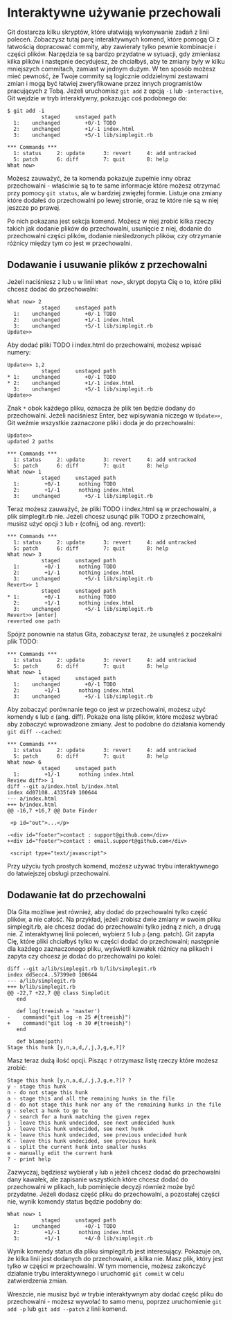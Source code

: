# Interaktywne używanie przechowali

<!-- # Interactive Staging -->

Git dostarcza kilku skryptów, które ułatwiają wykonywanie zadań z linii poleceń. Zobaczysz tutaj parę interaktywnych komend, które pomogą Ci z łatwością dopracować commity, aby zawierały tylko pewnie kombinacje i części plików. Narzędzia te są bardzo przydatne w sytuacji, gdy zmieniasz kilka plików i następnie decydujesz, że chciałbyś, aby te zmiany były w kilku mniejszych commitach, zamiast w jednym dużym. W ten sposób możesz mieć pewność, że Twoje commity są logicznie oddzielnymi zestawami zmian i mogą być łatwiej zweryfikowane przez innych programistów pracujących z Tobą.
Jeżeli uruchomisz `git add` z opcją `-i` lub `-interactive`, Git wejdzie w tryb interaktywny, pokazując coś podobnego do:

<!-- Git comes with a couple of scripts that make some command-line tasks easier. Here, you’ll look at a few interactive commands that can help you easily craft your commits to include only certain combinations and parts of files. These tools are very helpful if you modify a bunch of files and then decide that you want those changes to be in several focused commits rather than one big messy commit. This way, you can make sure your commits are logically separate changesets and can be easily reviewed by the developers working with you.
If you run `git add` with the `-i` or `-\-interactive` option, Git goes into an interactive shell mode, displaying something like this: -->

	$ git add -i
	           staged     unstaged path
	  1:    unchanged        +0/-1 TODO
	  2:    unchanged        +1/-1 index.html
	  3:    unchanged        +5/-1 lib/simplegit.rb

	*** Commands ***
	  1: status     2: update      3: revert     4: add untracked
	  5: patch      6: diff        7: quit       8: help
	What now>

Możesz zauważyć, że ta komenda pokazuje zupełnie inny obraz przechowalni - właściwie są to te same informacje które możesz otrzymać przy pomocy `git status`, ale w bardziej zwięzłej formie. Listuje ona zmiany które dodałeś do przechowalni po lewej stronie, oraz te które nie są w niej jeszcze po prawej.

<!-- You can see that this command shows you a much different view of your staging area — basically the same information you get with `git status` but a bit more succinct and informative. It lists the changes you’ve staged on the left and unstaged changes on the right. -->

Po nich pokazana jest sekcja komend. Możesz w niej zrobić kilka rzeczy takich jak dodanie plików do przechowalni, usunięcie z niej, dodanie do przechowalni części plików, dodanie nieśledzonych plików, czy otrzymanie różnicy między tym co jest w przechowalni.

<!-- After this comes a Commands section. Here you can do a number of things, including staging files, unstaging files, staging parts of files, adding untracked files, and seeing diffs of what has been staged. -->

## Dodawanie i usuwanie plików z przechowalni

<!-- ## Staging and Unstaging Files -->

Jeżeli naciśniesz `2` lub `u` w linii `What now>`, skrypt dopyta Cię o to, które pliki chcesz dodać do przechowalni:

<!-- If you type `2` or `u` at the `What now>` prompt, the script prompts you for which files you want to stage: -->

	What now> 2
	           staged     unstaged path
	  1:    unchanged        +0/-1 TODO
	  2:    unchanged        +1/-1 index.html
	  3:    unchanged        +5/-1 lib/simplegit.rb
	Update>>

Aby dodać pliki TODO i index.html do przechowalni, możesz wpisać numery: 

<!-- To stage the TODO and index.html files, you can type the numbers: -->

	Update>> 1,2
	           staged     unstaged path
	* 1:    unchanged        +0/-1 TODO
	* 2:    unchanged        +1/-1 index.html
	  3:    unchanged        +5/-1 lib/simplegit.rb
	Update>>

Znak `*` obok każdego pliku, oznacza że plik ten będzie dodany do przechowalni. Jeżeli naciśniesz Enter, bez wpisywania niczego w `Update>>`, Git weźmie wszystkie zaznaczone pliki i doda je do przechowalni:

<!-- The `*` next to each file means the file is selected to be staged. If you press Enter after typing nothing at the `Update>>` prompt, Git takes anything selected and stages it for you: -->

	Update>>
	updated 2 paths

	*** Commands ***
	  1: status     2: update      3: revert     4: add untracked
	  5: patch      6: diff        7: quit       8: help
	What now> 1
	           staged     unstaged path
	  1:        +0/-1      nothing TODO
	  2:        +1/-1      nothing index.html
	  3:    unchanged        +5/-1 lib/simplegit.rb

Teraz możesz zauważyć, że pliki TODO i index.html są w przechowalni, a plik simplegit.rb nie. Jeżeli chcesz usunąć plik TODO z przechowalni, musisz użyć opcji `3` lub `r` (cofnij, od ang. revert):

<!-- Now you can see that the TODO and index.html files are staged and the simplegit.rb file is still unstaged. If you want to unstage the TODO file at this point, you use the `3` or `r` (for revert) option: -->

	*** Commands ***
	  1: status     2: update      3: revert     4: add untracked
	  5: patch      6: diff        7: quit       8: help
	What now> 3
	           staged     unstaged path
	  1:        +0/-1      nothing TODO
	  2:        +1/-1      nothing index.html
	  3:    unchanged        +5/-1 lib/simplegit.rb
	Revert>> 1
	           staged     unstaged path
	* 1:        +0/-1      nothing TODO
	  2:        +1/-1      nothing index.html
	  3:    unchanged        +5/-1 lib/simplegit.rb
	Revert>> [enter]
	reverted one path


Spójrz ponownie na status Gita, zobaczysz teraz, że usunąłeś z poczekalni plik TODO:

<!-- Looking at your Git status again, you can see that you’ve unstaged the TODO file: -->

	*** Commands ***
	  1: status     2: update      3: revert     4: add untracked
	  5: patch      6: diff        7: quit       8: help
	What now> 1
	           staged     unstaged path
	  1:    unchanged        +0/-1 TODO
	  2:        +1/-1      nothing index.html
	  3:    unchanged        +5/-1 lib/simplegit.rb

Aby zobaczyć porównanie tego co jest w przechowalni, możesz użyć komendy `6` lub `d` (ang. diff). Pokaże ona listę plików, które możesz wybrać aby zobaczyć wprowadzone zmiany. Jest to podobne do działania komendy `git diff --cached`:

<!-- To see the diff of what you’ve staged, you can use the `6` or `d` (for diff) command. It shows you a list of your staged files, and you can select the ones for which you would like to see the staged diff. This is much like specifying `git diff -\-cached` on the command line: -->

	*** Commands ***
	  1: status     2: update      3: revert     4: add untracked
	  5: patch      6: diff        7: quit       8: help
	What now> 6
	           staged     unstaged path
	  1:        +1/-1      nothing index.html
	Review diff>> 1
	diff --git a/index.html b/index.html
	index 4d07108..4335f49 100644
	--- a/index.html
	+++ b/index.html
	@@ -16,7 +16,7 @@ Date Finder

	 <p id="out">...</p>

	-<div id="footer">contact : support@github.com</div>
	+<div id="footer">contact : email.support@github.com</div>

	 <script type="text/javascript">

Przy użyciu tych prostych komend, możesz używać trybu interaktywnego do łatwiejszej obsługi przechowalni.

<!-- With these basic commands, you can use the interactive add mode to deal with your staging area a little more easily. -->

## Dodawanie łat do przechowalni

<!-- ## Staging Patches -->

Dla Gita możliwe jest również, aby dodać do przechowalni tylko część plików, a nie całość. Na przykład, jeżeli zrobisz dwie zmiany w swoim pliku simplegit.rb, ale chcesz dodać do przechowalni tylko jedną z nich, a drugą nie. Z interaktywnej linii poleceń, wybierz `5` lub `p` (ang. patch). Git zapyta Cię, które pliki chciałbyś tylko w części dodać do przechowalni; następnie dla każdego zaznaczonego pliku, wyświetli kawałek różnicy na plikach i zapyta czy chcesz je dodać do przechowalni po kolei: 

<!-- It’s also possible for Git to stage certain parts of files and not the rest. For example, if you make two changes to your simplegit.rb file and want to stage one of them and not the other, doing so is very easy in Git. From the interactive prompt, type `5` or `p` (for patch). Git will ask you which files you would like to partially stage; then, for each section of the selected files, it will display hunks of the file diff and ask if you would like to stage them, one by one: -->

	diff --git a/lib/simplegit.rb b/lib/simplegit.rb
	index dd5ecc4..57399e0 100644
	--- a/lib/simplegit.rb
	+++ b/lib/simplegit.rb
	@@ -22,7 +22,7 @@ class SimpleGit
	   end

	   def log(treeish = 'master')
	-    command("git log -n 25 #{treeish}")
	+    command("git log -n 30 #{treeish}")
	   end

	   def blame(path)
	Stage this hunk [y,n,a,d,/,j,J,g,e,?]?

Masz teraz dużą ilość opcji. Pisząc `?` otrzymasz listę rzeczy które możesz zrobić:

<!-- You have a lot of options at this point. Typing `?` shows a list of what you can do: -->

	Stage this hunk [y,n,a,d,/,j,J,g,e,?]? ?
	y - stage this hunk
	n - do not stage this hunk
	a - stage this and all the remaining hunks in the file
	d - do not stage this hunk nor any of the remaining hunks in the file
	g - select a hunk to go to
	/ - search for a hunk matching the given regex
	j - leave this hunk undecided, see next undecided hunk
	J - leave this hunk undecided, see next hunk
	k - leave this hunk undecided, see previous undecided hunk
	K - leave this hunk undecided, see previous hunk
	s - split the current hunk into smaller hunks
	e - manually edit the current hunk
	? - print help

Zazwyczaj, będziesz wybierał `y` lub `n` jeżeli chcesz dodać do przechowalni dany kawałek, ale zapisanie wszystkich które chcesz dodać do przechowalni w plikach, lub pominięcie decyzji również może być przydatne. Jeżeli dodasz część pliku do przechowalni, a pozostałej części nie, wynik komendy status będzie podobny do:

<!-- Generally, you’ll type `y` or `n` if you want to stage each hunk, but staging all of them in certain files or skipping a hunk decision until later can be helpful too. If you stage one part of the file and leave another part unstaged, your status output will look like this: -->

	What now> 1
	           staged     unstaged path
	  1:    unchanged        +0/-1 TODO
	  2:        +1/-1      nothing index.html
	  3:        +1/-1        +4/-0 lib/simplegit.rb

Wynik komendy status dla pliku simplegit.rb jest interesujący. Pokazuje on, że kilka linii jest dodanych do przechowalni, a kilka nie. Masz plik, który jest tylko w części w przechowalni. W tym momencie, możesz zakończyć działanie trybu interaktywnego i uruchomić `git commit` w celu zatwierdzenia zmian.

<!-- The status of the simplegit.rb file is interesting. It shows you that a couple of lines are staged and a couple are unstaged. You’ve partially staged this file. At this point, you can exit the interactive adding script and run `git commit` to commit the partially staged files. -->

Wreszcie, nie musisz być w trybie interaktywnym aby dodać część pliku do przechowalni - możesz wywołać to samo menu, poprzez uruchomienie `git add -p` lub `git add --patch` z linii komend.

<!-- Finally, you don’t need to be in interactive add mode to do the partial-file staging — you can start the same script by using `git add -p` or `git add -\-patch` on the command line. -->
